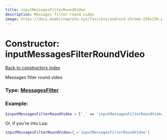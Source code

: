 ```yaml
---
title: inputMessagesFilterRoundVideo
description: Messages filter round video
image: https://docs.madelineproto.xyz/favicons/android-chrome-256x256.png
---
```

# Constructor: inputMessagesFilterRoundVideo  
[Back to constructors index](index.md)



Messages filter round video




### Type: [MessagesFilter](../types/MessagesFilter.md)


### Example:

```php
$inputMessagesFilterRoundVideo = ['_' => 'inputMessagesFilterRoundVideo'];
```  


Or, if you're into Lua:

```lua
inputMessagesFilterRoundVideo={_='inputMessagesFilterRoundVideo'}

```


